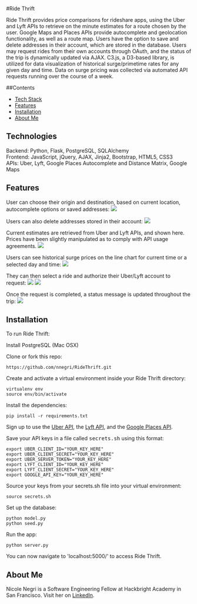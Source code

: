 #Ride Thrift

Ride Thrift provides price comparisons for rideshare apps, using the Uber and Lyft APIs to retrieve on the minute estimates for a route chosen by the user. Google Maps and Places APIs provide autocomplete and geolocation functionality, as well as a route map. Users have the option to save and delete addresses in their account, which are stored in the database. Users may request rides from their own accounts through OAuth, and the status of the trip is dynamically updated via AJAX.  C3.js, a D3-based library, is utilized for data visualization of historical surge/primetime rates for any given day and time. Data on surge pricing was collected via automated API requests running over the course of a week.

##Contents
* [Tech Stack](#technologies)
* [Features](#features)
* [Installation](#install)
* [About Me](#aboutme)

## <a name="technologies"></a>Technologies
Backend: Python, Flask, PostgreSQL, SQLAlchemy<br/>
Frontend: JavaScript, jQuery, AJAX, Jinja2, Bootstrap, HTML5, CSS3<br/>
APIs: Uber, Lyft, Google Places Autocomplete and Distance Matrix, Google Maps<br/>

## <a name="features"></a>Features

User can choose their origin and destination, based on current location, autocomplete options or saved addresses:
![](https://cloud.githubusercontent.com/assets/22204860/20652868/246e5384-b4b7-11e6-93b0-c8cdd7dc0707.png)

Users can also delete addresses stored in their account:
![](https://cloud.githubusercontent.com/assets/22204860/20652870/28cddff8-b4b7-11e6-8fb0-3d9e1500e580.png)

Current estimates are retrieved from Uber and Lyft APIs, and shown here. Prices have been slightly manipulated as to comply with API usage agreements. 
![](https://cloud.githubusercontent.com/assets/22204860/20653001/239bc7cc-b4ba-11e6-849f-153cf97131d2.png)

Users can see historical surge prices on the line chart for current time or a selected day and time:
![](https://cloud.githubusercontent.com/assets/22204860/20653002/24bd61ce-b4ba-11e6-9e83-111e9bd3ea27.png)

They can then select a ride and authorize their Uber/Lyft account to request:
![](https://cloud.githubusercontent.com/assets/22204860/20652875/39704968-b4b7-11e6-81fe-d42d610219d4.png)
![](https://cloud.githubusercontent.com/assets/22204860/20652876/3b8181ae-b4b7-11e6-984e-e9fb2d73e6a6.png)

Once the request is completed, a status message is updated throughout the trip:
![](https://cloud.githubusercontent.com/assets/22204860/20652879/40e69116-b4b7-11e6-8316-1667f5f9ea72.png)


## <a name="install"></a>Installation

To run Ride Thrift:

Install PostgreSQL (Mac OSX)

Clone or fork this repo:

```
https://github.com/nnegri/RideThrift.git
```

Create and activate a virtual environment inside your Ride Thrift directory:

```
virtualenv env
source env/bin/activate
```

Install the dependencies:

```
pip install -r requirements.txt
```

Sign up to use the [Uber API](https://developer.uber.com/docs/rides/getting-started), the [Lyft API](https://www.lyft.com/developers), and the [Google Places API](https://developers.google.com/places/javascript/).

Save your API keys in a file called <kbd>secrets.sh</kbd> using this format:

```
export UBER_CLIENT_ID="YOUR_KEY_HERE"
export UBER_CLIENT_SECRET="YOUR_KEY_HERE"
export UBER_SERVER_TOKEN="YOUR_KEY_HERE"
export LYFT_CLIENT_ID="YOUR_KEY_HERE"
export LYFT_CLIENT_SECRET="YOUR_KEY_HERE"
export GOOGLE_API_KEY="YOUR_KEY_HERE"
```

Source your keys from your secrets.sh file into your virtual environment:

```
source secrets.sh
```

Set up the database:

```
python model.py
python seed.py
```

Run the app:

```
python server.py
```

You can now navigate to 'localhost:5000/' to access Ride Thrift.

## <a name="aboutme"></a>About Me
Nicole Negri is a Software Engineering Fellow at Hackbright Academy in San Francisco.
Visit her on [LinkedIn](http://www.linkedin.com/in/nicole-negri).